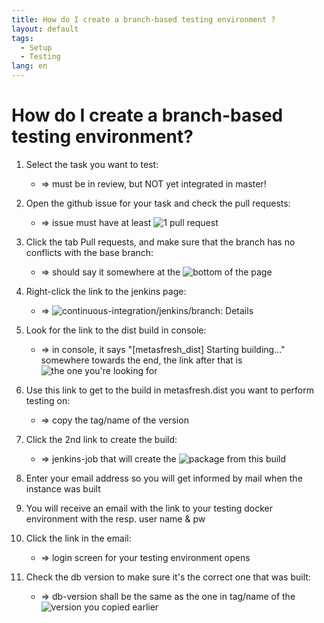 ```yaml
---
title: How do I create a branch-based testing environment ?
layout: default
tags:
  - Setup
  - Testing
lang: en
---
```


# How do I create a branch-based testing environment?


1. Select the task you want to test: 
	* =>  must be in review, but NOT yet integrated in master!
	
1. Open the github issue for your task and check the pull requests: 
	* =>  issue must have at least ![1 pull request](../images/en_pull_request.png)
	
1. Click the tab Pull requests, and make sure that the branch has no conflicts with the base branch:
	* =>  should say it somewhere at the ![bottom of the page](../images/en_no_conflict_branch.png)
	
1. Right-click the link to the jenkins page:
	* =>  ![continuous-integration/jenkins/branch: Details](../images/en_continuous_integration.png)
	
1. Look for the link to the dist build in console:
	* =>  in console, it says "[metasfresh_dist] Starting building..." somewhere towards the end, the link after that is ![the one you're looking for](../images/en_metasfresh_dist.png)
	
1. Use this link to get to the build in metasfresh.dist you want to perform testing on:
	* =>  copy the tag/name of the version
	
1. Click the 2nd link to create the build:
	* =>  jenkins-job that will create the ![package from this build](../images/en_jenkinslink.png)
	
1. Enter your email address so you will get informed by mail when the instance was built

1. You will receive an email with the link to your testing docker environment with the resp. user name & pw

1. Click the link in the email:
	* =>  login screen for your testing environment opens
	
1. Check the db version to make sure it's the correct one that was built:
	* =>  db-version shall be the same as the one in tag/name of the ![version you copied earlier](../images/en_branchversion.png)
